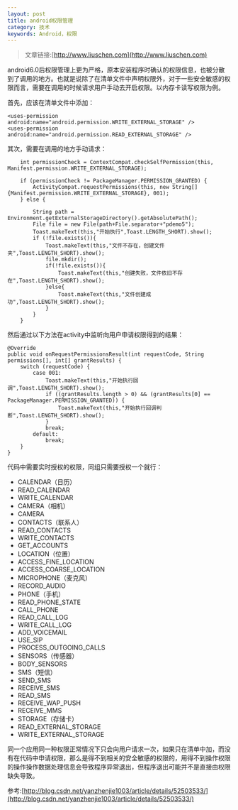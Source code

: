 ```yaml
---
layout: post
title: android权限管理
category: 技术
keywords: Android，权限
---
```



>文章链接:[http://www.liuschen.com](http://www.liuschen.com)

android6.0后权限管理上更为严格，原本安装程序时确认的权限信息，也被分散到了调用的地方。也就是说除了在清单文件中声明权限外，对于一些安全敏感的权限而言，需要在调用的时候请求用户手动去开启权限。以内存卡读写权限为例。

首先，应该在清单文件中添加：

	<uses-permission android:name="android.permission.WRITE_EXTERNAL_STORAGE" />
    <uses-permission android:name="android.permission.READ_EXTERNAL_STORAGE" />

其次，需要在调用的地方手动请求：

		int permissionCheck = ContextCompat.checkSelfPermission(this, Manifest.permission.WRITE_EXTERNAL_STORAGE);

        if (permissionCheck != PackageManager.PERMISSION_GRANTED) {
            ActivityCompat.requestPermissions(this, new String[]{Manifest.permission.WRITE_EXTERNAL_STORAGE}, 001);
        } else {
			
            String path = Environment.getExternalStorageDirectory().getAbsolutePath();
            File file = new File(path+File.separator+"pdemo5");
            Toast.makeText(this,"开始执行",Toast.LENGTH_SHORT).show();
            if (!file.exists()){
                Toast.makeText(this,"文件不存在，创建文件夹",Toast.LENGTH_SHORT).show();
                file.mkdir();
                if(!file.exists()){
                    Toast.makeText(this,"创建失败，文件依旧不存在",Toast.LENGTH_SHORT).show();
                }else{
                    Toast.makeText(this,"文件创建成功",Toast.LENGTH_SHORT).show();
                }
            }
        }

然后通过以下方法在activity中监听向用户申请权限得到的结果：

	@Override
    public void onRequestPermissionsResult(int requestCode, String permissions[], int[] grantResults) {
        switch (requestCode) {
            case 001:
                Toast.makeText(this,"开始执行回调",Toast.LENGTH_SHORT).show();
                if ((grantResults.length > 0) && (grantResults[0] == PackageManager.PERMISSION_GRANTED)) {
                    Toast.makeText(this,"开始执行回调判断",Toast.LENGTH_SHORT).show();
                }
                break;
            default:
                break;
        }
    }


代码中需要实时授权的权限，同组只需要授权一个就行：

* CALENDAR（日历） 
 * READ_CALENDAR
 * WRITE_CALENDAR
* CAMERA（相机） 
 * CAMERA
* CONTACTS（联系人） 
 * READ_CONTACTS
 * WRITE_CONTACTS
 * GET_ACCOUNTS
* LOCATION（位置） 
 * ACCESS_FINE_LOCATION
 * ACCESS_COARSE_LOCATION
* MICROPHONE（麦克风） 
 * RECORD_AUDIO
* PHONE（手机） 
 * READ_PHONE_STATE
 * CALL_PHONE
 * READ_CALL_LOG
 * WRITE_CALL_LOG
 * ADD_VOICEMAIL
 * USE_SIP
 * PROCESS_OUTGOING_CALLS
* SENSORS（传感器） 
 * BODY_SENSORS
* SMS（短信） 
 * SEND_SMS
 * RECEIVE_SMS
 * READ_SMS
 * RECEIVE_WAP_PUSH
 * RECEIVE_MMS
* STORAGE（存储卡） 
 * READ_EXTERNAL_STORAGE
 * WRITE_EXTERNAL_STORAGE

同一个应用同一种权限正常情况下只会向用户请求一次，如果只在清单中加，而没有在代码中申请权限，那么是得不到相关的安全敏感的权限的，用得不到操作权限的操作操作数据处理信息会导致程序异常退出，但程序退出可能并不是直接由权限缺失导致。

参考:[http://blog.csdn.net/yanzhenjie1003/article/details/52503533/](http://blog.csdn.net/yanzhenjie1003/article/details/52503533/)